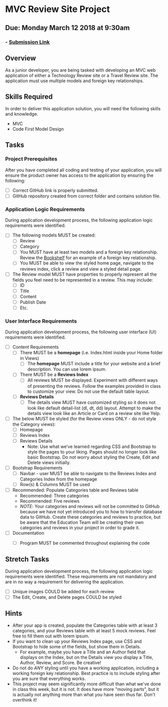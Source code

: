 # MVC Review Site Project
## Due: Monday March 12 2018 at 9:30am
### - [Submission Link](https://docs.google.com/forms/d/e/1FAIpQLScUEvl_ZgH_OgBu0zbg_WIvB6zBSkkXh7wfxqjv4LwLdBDxLg/viewform)

## Overview
As a junior developer, you are being tasked with developing an MVC web application of either a Technology Review site or a Travel Review site. The application must use multiple models and foreign key relationships.

## Skills Required

In order to deliver this application solution, you will need the following skills and knowledge.
- MVC
- Code First Model Design

## Tasks

### Project Prerequisites

After you have completed all coding and testing of your application, you will ensure the product owner has access to the application by ensuring the following:
- [ ] Correct GitHub link is properly submitted.
- [ ] GitHub repository created from correct folder and contains solution file.

### Application Logic Requirements

During application development process, the following application logic requirements were identified.
- [ ] The following models MUST be created:
  - [ ] Review
  - [ ] Category
  - [ ] You MUST have at least two models and a foreign key relationship. Review the [Bookshelf](https://docs.google.com/a/wecancodeit.org/presentation/d/1C9v9Upx7NWePFbh5kO06GSQnuxdyeJwFVAWsTKHzgdw/edit?usp=sharing) for an example of a foreign key relationship.
  - [ ] You MUST be able to view the styled home page, navigate to the reviews index, click a review and view a styled detail page.
- [ ] The Review model MUST have properties to properly represent all the fields you feel need to be represented in a review. This may include:
    - [ ] ID
    - [ ] Title
    - [ ] Content
    - [ ] Publish Date
    - [ ] Etc.

### User Interface Requirements

During application development process, the following user interface (UI) requirements were identified.
- [ ] Content Requirements
  - [ ] There MUST be a **homepage** (i.e. Index.html inside your Home folder in Views)
    - [ ] The **homepage** MUST include a title for your website and a brief description. You can use lorem ipsum.
  - [ ] There MUST be a **Reviews Index**
    - [ ] All reviews MUST be displayed. Experiment with different ways of presenting the reviews. Follow the examples provided in class to customize your view. Do not use the default table layout.
  - [ ] **Reviews Details**
    - [ ] The details view MUST have customized styling so it does not look like default detail-list (dl, dt, dd) layout. Attempt to make the details view look like an Article or Card on a review site like Yelp.
- [ ] The below MUST be styled (for the Review views ONLY - do not style the Category views):
  - [ ] Homepage
  - [ ] Reviews Index
  - [ ] Reviews Details
    - Note: Use what we’ve learned regarding CSS and Bootstrap to style the pages to your liking. Pages should no longer look like basic Bootstrap. Do not worry about styling the Create, Edit and Delete views initially. 
- [ ] Bootstrap Requirements
  - [ ] Navbar - user MUST be able to navigate to the Reviews Index and Categories Index from the homepage
  - [ ] Row(s) & Columns MUST be used
- [ ] Recommended: Populate Categories table and Reviews table
  - Recommended: Three categories
  - Recommended: Five reviews
  - *NOTE*: Your categories and reviews will not be committed to GitHub because we have not yet introduced you to how to transfer database data to GitHub. Create these categories and reviews to practice, but be aware that the Education Team will be creating their own categories and reviews in your project in order to grade it.
- [ ] Documentation
  - [ ] Program MUST be commented throughout explaining the code


## Stretch Tasks

During application development process, the following application logic requirements were identified. These requirements are not mandatory and are in no way a requirement for delivering the application.
  - [ ] Unique images COULD be added for each review
  - [ ] The Edit, Create, and Delete pages COULD be styled
  
## Hints
 - After your app is created, populate the Categories table with at least 3 categories, and your Reviews table with at least 5 mock reviews. Feel free to fill them out with lorem ipsum.
 - If you want to clean up your Reviews Index page, use CSS and Bootstrap to hide some of the fields, but show them in Details.   
   - For example, maybe you have a Title and an Author field that displays on the Index, but on the Details view you display a Title, Author, Review, and Score. Be creative!
 - Do not do *ANY* styling until you have a working application, including a working foreign key relationship. Best practice is to include styling after you are sure that everything works.
 - This project may seem significantly more difficult than what we've done in class this week, but it is not. It does have more "moving parts", but it is actually not anything more than what you have seen thus far. Don't overthink it!